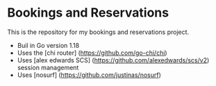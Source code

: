 # Bookings and Reservations

This is the repository for my bookings and reservations project.

- Buil in Go version 1.18
- Uses the [chi router] (https://github.com/go-chi/chi)
- Uses [alex edwards SCS] (https://github.com/alexedwards/scs/v2) session management
- Uses [nosurf] (https://github.com/justinas/nosurf)
